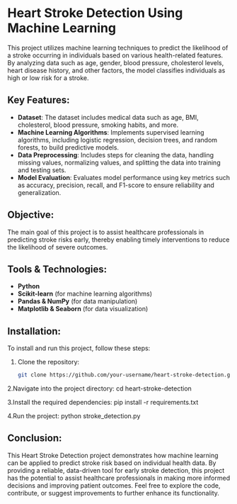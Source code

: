 # Heart Stroke Detection Using Machine Learning

This project utilizes machine learning techniques to predict the likelihood of a stroke occurring in individuals based on various health-related features. By analyzing data such as age, gender, blood pressure, cholesterol levels, heart disease history, and other factors, the model classifies individuals as high or low risk for a stroke.

## Key Features:
- **Dataset**: The dataset includes medical data such as age, BMI, cholesterol, blood pressure, smoking habits, and more.
- **Machine Learning Algorithms**: Implements supervised learning algorithms, including logistic regression, decision trees, and random forests, to build predictive models.
- **Data Preprocessing**: Includes steps for cleaning the data, handling missing values, normalizing values, and splitting the data into training and testing sets.
- **Model Evaluation**: Evaluates model performance using key metrics such as accuracy, precision, recall, and F1-score to ensure reliability and generalization.

## Objective:
The main goal of this project is to assist healthcare professionals in predicting stroke risks early, thereby enabling timely interventions to reduce the likelihood of severe outcomes.

## Tools & Technologies:
- **Python**
- **Scikit-learn** (for machine learning algorithms)
- **Pandas & NumPy** (for data manipulation)
- **Matplotlib & Seaborn** (for data visualization)

## Installation:
To install and run this project, follow these steps:

1. Clone the repository:
   ```bash
   git clone https://github.com/your-username/heart-stroke-detection.git

2.Navigate into the project directory:
   cd heart-stroke-detection
   
3.Install the required dependencies:
   pip install -r requirements.txt
   
4.Run the project:
   python stroke_detection.py

   ## Conclusion:
This Heart Stroke Detection project demonstrates how machine learning can be applied to predict stroke risk based on individual health data. By providing a reliable, data-driven tool for early stroke detection, this project has the potential to assist healthcare professionals in making more informed decisions and improving patient outcomes. Feel free to explore the code, contribute, or suggest improvements to further enhance its functionality.

